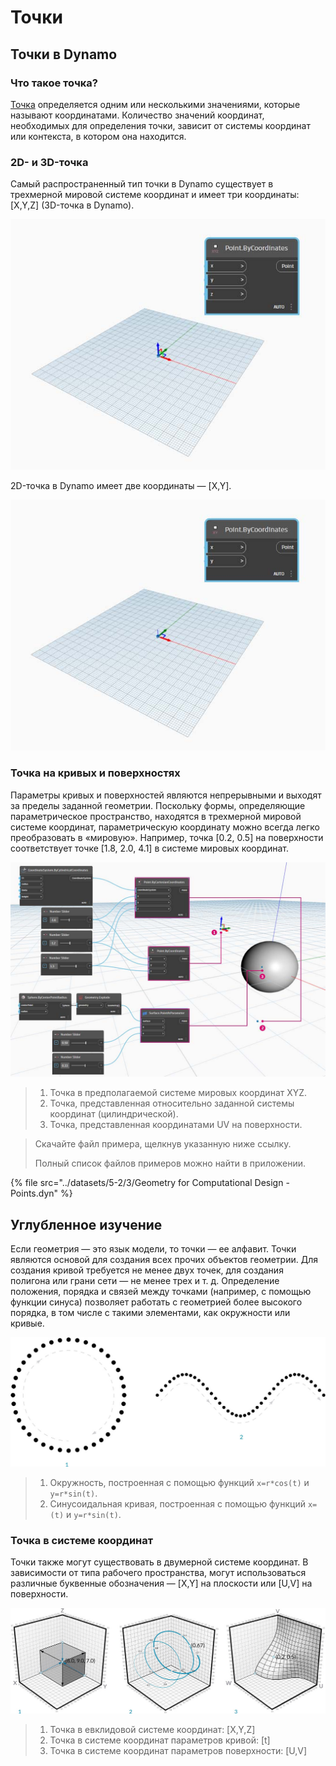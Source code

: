 # Точки

## Точки в Dynamo

### Что такое точка?

[Точка](3-points.md#deep-dive-into...) определяется одним или несколькими значениями, которые называют координатами. Количество значений координат, необходимых для определения точки, зависит от системы координат или контекста, в котором она находится.

### 2D- и 3D-точка

Самый распространенный тип точки в Dynamo существует в трехмерной мировой системе координат и имеет три координаты: [X,Y,Z] (3D-точка в Dynamo).

![](../images/5-2/3/points-3dpointindynamo.jpg)

2D-точка в Dynamo имеет две координаты — [X,Y].

![](../images/5-2/3/points-2dpointindynamo.jpg)

### Точка на кривых и поверхностях

Параметры кривых и поверхностей являются непрерывными и выходят за пределы заданной геометрии. Поскольку формы, определяющие параметрическое пространство, находятся в трехмерной мировой системе координат, параметрическую координату можно всегда легко преобразовать в «мировую». Например, точка [0.2, 0.5] на поверхности соответствует точке [1.8, 2.0, 4.1] в системе мировых координат.

![](../images/5-2/3/points-xyzvscoordsysvsuv.jpg)

> 1. Точка в предполагаемой системе мировых координат XYZ.
> 2. Точка, представленная относительно заданной системы координат (цилиндрической).
> 3. Точка, представленная координатами UV на поверхности.

> Скачайте файл примера, щелкнув указанную ниже ссылку.
>
> Полный список файлов примеров можно найти в приложении.

{% file src="../datasets/5-2/3/Geometry for Computational Design - Points.dyn" %}

## Углубленное изучение

Если геометрия — это язык модели, то точки — ее алфавит. Точки являются основой для создания всех прочих объектов геометрии. Для создания кривой требуется не менее двух точек, для создания полигона или грани сети — не менее трех и т. д. Определение положения, порядка и связей между точками (например, с помощью функции синуса) позволяет работать с геометрией более высокого порядка, в том числе с такими элементами, как окружности или кривые.

![От точки до кривой](../images/5-2/3/PointsAsBuildingBlocks-1.jpg)

> 1. Окружность, построенная с помощью функций `x=r*cos(t)` и `y=r*sin(t)`.
> 2. Синусоидальная кривая, построенная с помощью функций `x=(t)` и `y=r*sin(t)`.

### Точка в системе координат

Точки также могут существовать в двумерной системе координат. В зависимости от типа рабочего пространства, могут использоваться различные буквенные обозначения — [X,Y] на плоскости или [U,V] на поверхности.

![Точка в системе координат](../images/5-2/3/Coordinates.jpg)

> 1. Точка в евклидовой системе координат: [X,Y,Z]
> 2. Точка в системе координат параметров кривой: [t]
> 3. Точка в системе координат параметров поверхности: [U,V]
